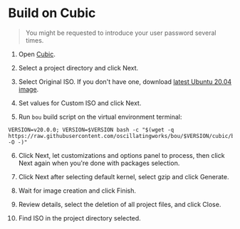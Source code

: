 Build on Cubic
==============

> You might be requested to introduce your user password several times.

1. Open [Cubic](https://launchpad.net/cubic).

2. Select a project directory and click Next.

3. Select Original ISO. If you don't have one, download [latest Ubuntu 20.04 image](https://releases.ubuntu.com/20.04.1/ubuntu-20.04.1-desktop-amd64.iso).

4. Set values for Custom ISO and click Next.

5. Run `bou` build script on the virtual environment terminal:

  ```
  VERSION=v20.0.0; VERSION=$VERSION bash -c "$(wget -q https://raw.githubusercontent.com/oscillatingworks/bou/$VERSION/cubic/build.sh -O -)"
  ```

6. Click Next, let customizations and options panel to process, then click Next again when you're done with packages selection.

7. Click Next after selecting default kernel, select gzip and click Generate.

8. Wait for image creation and click Finish.

9. Review details, select the deletion of all project files, and click Close.

10. Find ISO in the project directory selected.
